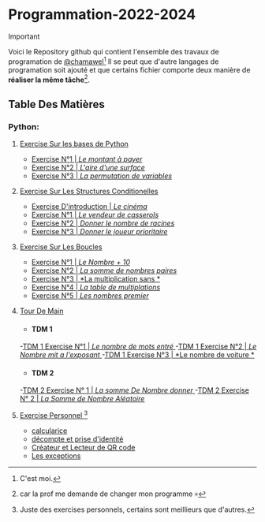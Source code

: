 # Programmation-2022-2024

>[!IMPORTANT]
>Voici le Repository github qui contient l'ensemble 
>des travaux de  programation de [@chamawel](https://github.com/chamawel)[^1]
>Il se peut que d'autre langages de programation soit ajouté
>et que certains fichier comporte deux manière de __réaliser la même tâche__[^2].

## Table Des Matières

### Python: 

1. [Exercise Sur les bases de Python               ](Exercises/Les-bases/) 
    - [Exercise N°1 | *Le montant à payer*         ](Exercises/Les-bases/ex-1p4.py)
    - [Exercise N°2 | *L'aire d'une surface*       ](Exercises/Les-bases/ex-2p5.py)
    - [Exercise N°3 | *La permutation de variables*](Exercises/Les-bases/ex-3p5.py)

2. [Exercise Sur Les Structures Conditionelles                  ](Exercises/Struct-condi/) 
    - [Exercise D'introduction | *Le cinéma*                    ](Exercises/Struct-condi/ex-cine.py)
    - [Exercise N°1            | *Le vendeur de casserols*      ](Exercises/Struct-condi/ex-1p7.py)
    - [Exercise N°2            | *Donner le nombre de racines*  ](Exercises/Struct-condi/ex-2p8.py)
    - [Exercise N°3            | *Donner le joueur prioritaire* ](Exercises/Struct-condi/ex-3p9.py)

3. [Exercise Sur Les Boucles                                    ](Exercises/boucles)
    - [Exercise N°1             | *Le Nombre + 10*              ](Exercises/boucles/ex-1p21.py)
    - [Exercise N°2             | *La somme de nombres paires*  ](Exercises/boucles/ex-2p22.py)
    - [Exercise N°3             | *La multiplication sans *     ](Exercises/Boucles/ex-3p23.py)
    - [Exercise N°4             | *La table de multiplations*   ](Exercises/Boucles/ex-4p24.py)
    - [Exercise N°5             | *Les nombres premier*         ](Exercises/Boucles/ex-5p25.py)

4. [Tour De Main                                                ](Exercises/Tour-de-Main)
    - #### TDM 1

    -[TDM 1 Exercise N°1              | *Le nombre de mots entré*     ](Exercises/Tour-de-main/tdm1-ex1p1.py)
    -[TDM 1 Exercise N°2              | *Le Nombre mit a l'exposant*  ](Exercises/Tour-de-main/tdm1-ex2p2.py)
    -[TDM 1 Exercise N°3              | *Le nombre de voiture *       ](Exercises/Tour-de-main/tdm1-ex3p3.py)
    
    - #### TDM 2

    -[TDM 2 Exercise N° 1             | *La somme De Nombre donner*                            ](Exercises/Tour-de-main/tdm2-ex1p5.py)
    -[TDM 2 Exercise N° 2             | *La Somme de Nombre Aléatoire*                         ](Exercises/Tour-de-main/tdm2-ex2p6.py)


5. [Exercise Personnel                                          ](Exercises/Personnel/)[^3]                                     
    - [calcularice                                              ](Exercises/Personnel/calculatrice.py)
    - [décompte et prise d'identité                             ](Exercises/Personnel/decompte-identite.py)
    - [Créateur et Lecteur de QR code                           ](Exercises/Personnel/qrcode-scanner.py)
    - [Les exceptions                                           ](Exercises/Personnel/exception.py)



[^1]: C'est moi. 
[^2]: car la prof me demande de changer mon programme 💀
[^3]: Juste des exercises personnels, certains sont meillieurs que d'autres.

